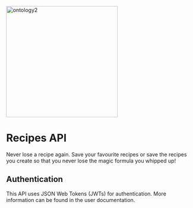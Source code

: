 <img src="https://user-images.githubusercontent.com/111717862/238165569-cf37ee86-a602-47c7-bf2d-1a907333c911.svg" alt="ontology2" style="width: 300px; height: 300px;">

# Recipes API
Never lose a recipe again. Save your favourite recipes or save the recipes you create so that you never lose the magic formula you whipped up!

## Authentication
This API uses JSON Web Tokens (JWTs) for authentication. More information can be found in the user documentation.
